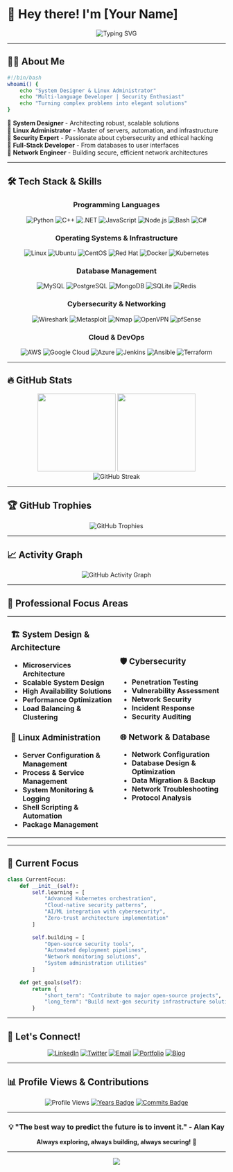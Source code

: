 # 🚀 Hey there! I'm [Your Name] 

<div align="center">
  
![Typing SVG](https://readme-typing-svg.herokuapp.com?font=Fira+Code&size=30&pause=1000&color=00F7FF&background=000000&center=true&vCenter=true&width=600&height=100&lines=System+Designer+%7C+Linux+Administrator;Python+%7C+C%2B%2B+%7C+.NET+Developer;Cybersecurity+Specialist;Network+%26+Database+Expert;Welcome+to+my+GitHub!)

</div>

---

## 🧑‍💻 About Me

```bash
#!/bin/bash
whoami() {
    echo "System Designer & Linux Administrator"
    echo "Multi-language Developer | Security Enthusiast"
    echo "Turning complex problems into elegant solutions"
}
```

🔹 **System Designer** - Architecting robust, scalable solutions  
🔹 **Linux Administrator** - Master of servers, automation, and infrastructure  
🔹 **Security Expert** - Passionate about cybersecurity and ethical hacking  
🔹 **Full-Stack Developer** - From databases to user interfaces  
🔹 **Network Engineer** - Building secure, efficient network architectures  

---

## 🛠️ Tech Stack & Skills

<div align="center">

### Programming Languages
![Python](https://img.shields.io/badge/Python-3776AB?style=for-the-badge&logo=python&logoColor=white)
![C++](https://img.shields.io/badge/C%2B%2B-00599C?style=for-the-badge&logo=c%2B%2B&logoColor=white)
![.NET](https://img.shields.io/badge/.NET-512BD4?style=for-the-badge&logo=.net&logoColor=white)
![JavaScript](https://img.shields.io/badge/JavaScript-F7DF1E?style=for-the-badge&logo=javascript&logoColor=black)
![Node.js](https://img.shields.io/badge/Node.js-339933?style=for-the-badge&logo=node.js&logoColor=white)
![Bash](https://img.shields.io/badge/Shell_Script-121011?style=for-the-badge&logo=gnu-bash&logoColor=white)
![C#](https://img.shields.io/badge/C%23-239120?style=for-the-badge&logo=c-sharp&logoColor=white)

### Operating Systems & Infrastructure
![Linux](https://img.shields.io/badge/Linux-FCC624?style=for-the-badge&logo=linux&logoColor=black)
![Ubuntu](https://img.shields.io/badge/Ubuntu-E95420?style=for-the-badge&logo=ubuntu&logoColor=white)
![CentOS](https://img.shields.io/badge/CentOS-262577?style=for-the-badge&logo=centos&logoColor=white)
![Red Hat](https://img.shields.io/badge/Red%20Hat-EE0000?style=for-the-badge&logo=redhat&logoColor=white)
![Docker](https://img.shields.io/badge/Docker-2496ED?style=for-the-badge&logo=docker&logoColor=white)
![Kubernetes](https://img.shields.io/badge/Kubernetes-326CE5?style=for-the-badge&logo=kubernetes&logoColor=white)

### Database Management
![MySQL](https://img.shields.io/badge/MySQL-4479A1?style=for-the-badge&logo=mysql&logoColor=white)
![PostgreSQL](https://img.shields.io/badge/PostgreSQL-4169E1?style=for-the-badge&logo=postgresql&logoColor=white)
![MongoDB](https://img.shields.io/badge/MongoDB-47A248?style=for-the-badge&logo=mongodb&logoColor=white)
![SQLite](https://img.shields.io/badge/SQLite-003B57?style=for-the-badge&logo=sqlite&logoColor=white)
![Redis](https://img.shields.io/badge/Redis-DC382D?style=for-the-badge&logo=redis&logoColor=white)

### Cybersecurity & Networking
![Wireshark](https://img.shields.io/badge/Wireshark-1679A7?style=for-the-badge&logo=wireshark&logoColor=white)
![Metasploit](https://img.shields.io/badge/Metasploit-2596CD?style=for-the-badge&logo=metasploit&logoColor=white)
![Nmap](https://img.shields.io/badge/Nmap-4682B4?style=for-the-badge&logo=nmap&logoColor=white)
![OpenVPN](https://img.shields.io/badge/OpenVPN-EA7E20?style=for-the-badge&logo=openvpn&logoColor=white)
![pfSense](https://img.shields.io/badge/pfSense-212121?style=for-the-badge&logo=pfsense&logoColor=white)

### Cloud & DevOps
![AWS](https://img.shields.io/badge/Amazon_AWS-232F3E?style=for-the-badge&logo=amazon-web-services&logoColor=white)
![Google Cloud](https://img.shields.io/badge/Google_Cloud-4285F4?style=for-the-badge&logo=google-cloud&logoColor=white)
![Azure](https://img.shields.io/badge/Microsoft_Azure-0078D4?style=for-the-badge&logo=microsoft-azure&logoColor=white)
![Jenkins](https://img.shields.io/badge/Jenkins-D24939?style=for-the-badge&logo=jenkins&logoColor=white)
![Ansible](https://img.shields.io/badge/Ansible-EE0000?style=for-the-badge&logo=ansible&logoColor=white)
![Terraform](https://img.shields.io/badge/Terraform-7B42BC?style=for-the-badge&logo=terraform&logoColor=white)

</div>

---

## 🔥 GitHub Stats

<div align="center">
  <img height="180em" src="https://github-readme-stats.vercel.app/api?username=YOUR_USERNAME&show_icons=true&theme=radical&include_all_commits=true&count_private=true&hide_border=true"/>
  <img height="180em" src="https://github-readme-stats.vercel.app/api/top-langs/?username=YOUR_USERNAME&layout=compact&langs_count=8&theme=radical&hide_border=true"/>
</div>

<div align="center">
  <img src="https://github-readme-streak-stats.herokuapp.com/?user=YOUR_USERNAME&theme=radical&hide_border=true" alt="GitHub Streak"/>
</div>

---

## 🏆 GitHub Trophies
<div align="center">
  <img src="https://github-profile-trophy.vercel.app/?username=YOUR_USERNAME&theme=radical&no-frame=true&no-bg=false&margin-w=4&row=1" alt="GitHub Trophies"/>
</div>

---

## 📈 Activity Graph
<div align="center">
  <img src="https://github-readme-activity-graph.vercel.app/graph?username=YOUR_USERNAME&theme=react-dark&hide_border=true&area=true" alt="GitHub Activity Graph"/>
</div>

---

## 💼 Professional Focus Areas

<table>
<tr>
<td width="50%">

### 🏗️ System Design & Architecture
- **Microservices Architecture**
- **Scalable System Design** 
- **High Availability Solutions**
- **Performance Optimization**
- **Load Balancing & Clustering**

### 🐧 Linux Administration
- **Server Configuration & Management**
- **Process & Service Management**
- **System Monitoring & Logging**
- **Shell Scripting & Automation**
- **Package Management**

</td>
<td width="50%">

### 🛡️ Cybersecurity
- **Penetration Testing**
- **Vulnerability Assessment**
- **Network Security**
- **Incident Response**
- **Security Auditing**

### 🌐 Network & Database
- **Network Configuration**
- **Database Design & Optimization**
- **Data Migration & Backup**
- **Network Troubleshooting**
- **Protocol Analysis**

</td>
</tr>
</table>

---

## 🎯 Current Focus

```python
class CurrentFocus:
    def __init__(self):
        self.learning = [
            "Advanced Kubernetes orchestration",
            "Cloud-native security patterns",
            "AI/ML integration with cybersecurity",
            "Zero-trust architecture implementation"
        ]
        
        self.building = [
            "Open-source security tools",
            "Automated deployment pipelines",
            "Network monitoring solutions",
            "System administration utilities"
        ]
        
    def get_goals(self):
        return {
            "short_term": "Contribute to major open-source projects",
            "long_term": "Build next-gen security infrastructure solutions"
        }
```

---

## 🤝 Let's Connect!

<div align="center">

[![LinkedIn](https://img.shields.io/badge/LinkedIn-0077B5?style=for-the-badge&logo=linkedin&logoColor=white)](https://linkedin.com/in/YOUR_LINKEDIN)
[![Twitter](https://img.shields.io/badge/Twitter-1DA1F2?style=for-the-badge&logo=twitter&logoColor=white)](https://twitter.com/YOUR_TWITTER)
[![Email](https://img.shields.io/badge/Email-D14836?style=for-the-badge&logo=gmail&logoColor=white)](mailto:your.email@example.com)
[![Portfolio](https://img.shields.io/badge/Portfolio-000000?style=for-the-badge&logo=github&logoColor=white)](https://your-portfolio-site.com)
[![Blog](https://img.shields.io/badge/Blog-FF5722?style=for-the-badge&logo=blogger&logoColor=white)](https://your-blog.com)

</div>

---

## 📊 Profile Views & Contributions

<div align="center">

![Profile Views](https://komarev.com/ghpvc/?username=YOUR_USERNAME&color=brightgreen&style=for-the-badge)
[![Years Badge](https://badges.pufler.dev/years/YOUR_USERNAME?style=for-the-badge&color=blue&logo=github)](https://badges.pufler.dev)
[![Commits Badge](https://badges.pufler.dev/commits/monthly/YOUR_USERNAME?style=for-the-badge&color=blue&logo=github)](https://badges.pufler.dev)

</div>

---

<div align="center">
  
### 💡 "The best way to predict the future is to invent it." - Alan Kay

**Always exploring, always building, always securing!** 🚀

</div>

---

<div align="center">
  <img src="https://capsule-render.vercel.app/api?type=waving&color=gradient&height=100&section=footer&text=Thanks%20for%20visiting!&fontSize=16&fontColor=fff&animation=twinkling&fontAlignY=35"/>
</div>
